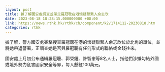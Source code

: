 ```yaml
---
layout: post
title: 據了解國安處調查並帶走羅冠聰在港懷疑聯繫人余志欣
date: 2023-08-18 18:28:15.000000000 +08:00
link: https://news.rthk.hk/rthk/ch/component/k2/1714112-20230818.htm
categories: rthk
---
```


據了解，警方國安處突擊搜查羅冠聰在港的懷疑聯繫人余志欣位於北角的單位，並將她帶返警署，正調查她是否與羅冠聰有任何形式的聯絡或金錢往來。

國安處上月初公布通緝羅冠聰、郭榮鏗、許智峯等8名人士，指他們涉嫌勾結外國或境外勢力危害國家安全等罪，每人懸紅100萬元。
